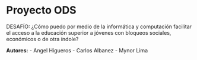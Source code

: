 # Proyecto ODS
DESAFÍO: ¿Cómo puedo por medio de la informática y computación facilitar el acceso a la educación superior a jóvenes con bloqueos sociales, económicos o de otra índole?

**Autores:** - Angel Higueros
             - Carlos Albanez
             - Mynor Lima
  
